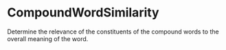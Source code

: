 # CompoundWordSimilarity
Determine the relevance of the constituents of the compound words to the overall meaning of the word.
